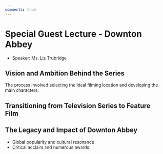 ```yaml
---
comments: true
---
```


# Special Guest Lecture - Downton Abbey

- Speaker: Ms. Liz Trubridge

## Vision and Ambition Behind the Series

The process involved selecting the ideal filming location and developing the main characters.

## Transitioning from Television Series to Feature Film

## The Legacy and Impact of Downton Abbey

- Global popularity and cultural resonance
- Critical acclaim and numerous awards
